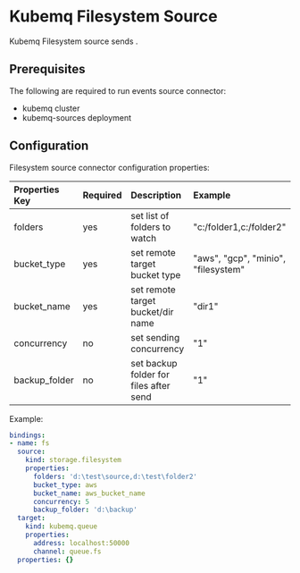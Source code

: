 # Kubemq Filesystem Source

Kubemq Filesystem source sends .

## Prerequisites
The following are required to run events source connector:

- kubemq cluster
- kubemq-sources deployment


## Configuration

Filesystem source connector configuration properties:

| Properties Key   | Required | Description                         | Example                                    |
|:-----------------|:---------|:------------------------------------|:-------------------------------------------|
| folders              | yes      | set list of folders to watch   | "c:/folder1,c:/folder2" |
| bucket_type            | yes      | set remote target bucket type              | "aws", "gcp", "minio", "filesystem" |
| bucket_name          | yes      | set remote target bucket/dir name    | "dir1"          |
| concurrency         | no      | set sending concurrency       | "1"                                 |
| backup_folder         | no      | set backup folder for files after send     | "1"                                 |

Example:

```yaml
bindings:
- name: fs
  source:
    kind: storage.filesystem
    properties:
      folders: 'd:\test\source,d:\test\folder2'
      bucket_type: aws
      bucket_name: aws_bucket_name
      concurrency: 5
      backup_folder: 'd:\backup'
  target:
    kind: kubemq.queue
    properties:
      address: localhost:50000
      channel: queue.fs
  properties: {}

```
